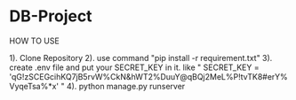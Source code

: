 # DB-Project
HOW TO USE 

  1). Clone Repository 
  2). use command "pip install -r requirement.txt"
  3). create .env file and put your SECRET_KEY in it. like " SECRET_KEY = 'qG!zSCEGcihKQ7jB5rvW%CkN&hWT2%DuuY@qBQj2MeL%P!tvTK8#erY%VyqeTsa%*x' " 
  4). python manage.py runserver 
